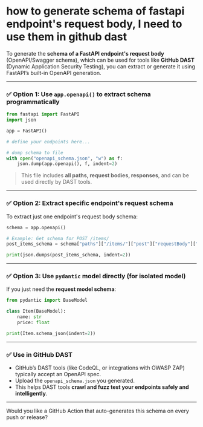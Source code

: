 # how to generate schema of fastapi endpoint's request body, I need to use them in github dast

To generate the **schema of a FastAPI endpoint's request body** (OpenAPI/Swagger schema), which can be used for tools like **GitHub DAST** (Dynamic Application Security Testing), you can extract or generate it using FastAPI’s built-in OpenAPI generation.

---

### ✅ Option 1: Use `app.openapi()` to extract schema programmatically

```python
from fastapi import FastAPI
import json

app = FastAPI()

# define your endpoints here...

# dump schema to file
with open("openapi_schema.json", "w") as f:
    json.dump(app.openapi(), f, indent=2)
```

> This file includes **all paths, request bodies, responses**, and can be used directly by DAST tools.

---

### ✅ Option 2: Extract specific endpoint's request schema

To extract just one endpoint's request body schema:

```python
schema = app.openapi()

# Example: Get schema for POST /items/
post_items_schema = schema["paths"]["/items/"]["post"]["requestBody"]["content"]["application/json"]["schema"]

print(json.dumps(post_items_schema, indent=2))
```

---

### ✅ Option 3: Use `pydantic` model directly (for isolated model)

If you just need the **request model schema**:

```python
from pydantic import BaseModel

class Item(BaseModel):
    name: str
    price: float

print(Item.schema_json(indent=2))
```

---

### ✅ Use in GitHub DAST

- GitHub’s DAST tools (like CodeQL, or integrations with OWASP ZAP) typically accept an OpenAPI spec.
- Upload the `openapi_schema.json` you generated.
- This helps DAST tools **crawl and fuzz test your endpoints safely and intelligently**.

---

Would you like a GitHub Action that auto-generates this schema on every push or release?
